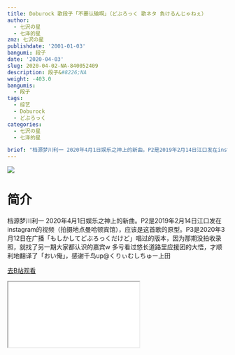 ```yaml
---
title: Doburock 歌段子「不要认输啊」（どぶろっく 歌ネタ 負けるんじゃねぇ）
author:
  - 七沢の星
  - 七泽的星
zmz: 七沢の星
publishdate: '2001-01-03'
bangumi: 段子
date: '2020-04-03'
slug: 2020-04-02-NA-840052409
description: 段子&#8226;NA
weight: -403.0
bangumis:
  - 段子
tags:
  - 综艺
  - Doburock
  - どぶろっく
categories:
  - 七沢の星
  - 七泽的星

brief: "档源梦川利一 2020年4月1日娱乐之神上的新曲。P2是2019年2月14日江口发在instagram的视频（拍摄地点曼哈顿宾馆），应该是这首歌的原型。P3是2020年3月12日在广播「もしかしてどぶろっくだけど」唱过的版本，因为那期没拍收录照，就找了另一期大家都认识的嘉宾w 多亏看过悠长道路里应援团的大悟，才顺利地翻译了「おい俺」，感谢千鸟up@くりぃむしちゅー上田"
---
```

![](https://raw.githubusercontent.com/tcgriffith/owaraisite/master/static/tmpimg/739591c8b2687410359d0a80574ea802fa64be47.jpg.480.jpg)
# 简介  
档源梦川利一
2020年4月1日娱乐之神上的新曲。P2是2019年2月14日江口发在instagram的视频（拍摄地点曼哈顿宾馆），应该是这首歌的原型。P3是2020年3月12日在广播「もしかしてどぶろっくだけど」唱过的版本，因为那期没拍收录照，就找了另一期大家都认识的嘉宾w
多亏看过悠长道路里应援团的大悟，才顺利地翻译了「おい俺」，感谢千鸟up@くりぃむしちゅー上田  

[去B站观看](https://www.bilibili.com/video/av840052409/)
<div class ="resp-container"><iframe class="testiframe" src="//player.bilibili.com/player.html?aid=840052409"", scrolling="no", allowfullscreen="true" > </iframe></div> 
